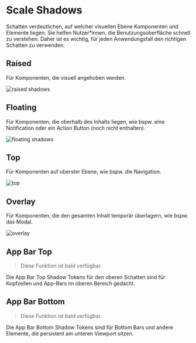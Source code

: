# Scale Shadows

Schatten verdeutlichen, auf welcher visuellen Ebene Komponenten und Elemente liegen. Sie helfen Nutzer\*innen, die Benutzungsoberfläche schnell zu verstehen. Daher ist es wichtig, für jeden Anwendungsfall den richtigen Schatten zu verwenden.

## Raised

Für Komponenten, die visuell angehoben werden.

![raised shadows](assets/shadows-raised.png)

## Floating

Für Komponenten, die oberhalb des Inhalts liegen, wie bspw. eine Notification oder ein Action Button (noch nicht enthalten).

![floating shadows](assets/shadows-floating.png)

## Top

Für Komponenten auf oberster Ebene, wie bspw. die Navigation.

![top](assets/shadows-top.png)

## Overlay

Für Komponenten, die den gesamten Inhalt temporär überlagern, wie bspw. das Modal.

![overlay](assets/shadows-overlay.png)

## App Bar Top

> Diese Funktion ist bald verfügbar.

Die App Bar Top Shadow Tokens für den oberen Schatten sind für Kopfzeilen und App-Bars im oberen Bereich gedacht.

## App Bar Bottom

> Diese Funktion ist bald verfügbar.

Die App Bar Bottom Shadow Tokens sind für Bottom Bars und andere Elemente, die persistent am unteren Viewport sitzen.
